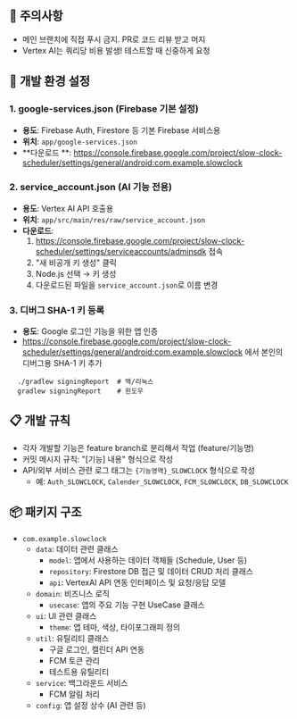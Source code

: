## 💩 주의사항

- 메인 브랜치에 직접 푸시 금지. PR로 코드 리뷰 받고 머지
- Vertex AI는 쿼리당 비용 발생! 테스트할 때 신중하게 요청

## 🚨 개발 환경 설정

### 1. google-services.json (Firebase 기본 설정)

- **용도**: Firebase Auth, Firestore 등 기본 Firebase 서비스용
- **위치**: `app/google-services.json`
- **다운로드
  **: https://console.firebase.google.com/project/slow-clock-scheduler/settings/general/android:com.example.slowclock

### 2. service_account.json (AI 기능 전용)

- **용도**: Vertex AI API 호출용
- **위치**: `app/src/main/res/raw/service_account.json`
- **다운로드**:
    1. https://console.firebase.google.com/project/slow-clock-scheduler/settings/serviceaccounts/adminsdk
       접속
    2. "새 비공개 키 생성" 클릭
    3. Node.js 선택 → 키 생성
    4. 다운로드된 파일을 `service_account.json`로 이름 변경

### 3. 디버그 SHA-1 키 등록

- **용도**: Google 로그인 기능을 위한 앱 인증
- https://console.firebase.google.com/project/slow-clock-scheduler/settings/general/android:com.example.slowclock
  에서 본인의 디버그용 SHA-1 키 추가

```
  ./gradlew signingReport  # 맥/리눅스
  gradlew signingReport    # 윈도우
```

## 📋 개발 규칙

- 각자 개발할 기능은 feature branch로 분리해서 작업 (feature/기능명)
- 커밋 메시지 규칙: "[기능] 내용" 형식으로 작성
- API/외부 서비스 관련 로그 태그는 `{기능영역}_SLOWCLOCK` 형식으로 작성
    - 예: `Auth_SLOWCLOCK`, `Calender_SLOWCLOCK`, `FCM_SLOWCLOCK`, `DB_SLOWCLOCK`

## 📦 패키지 구조

* `com.example.slowclock`
    * `data`: 데이터 관련 클래스
        * `model`: 앱에서 사용하는 데이터 객체들 (Schedule, User 등)
        * `repository`: Firestore DB 접근 및 데이터 CRUD 처리 클래스
        * `api`: VertexAI API 연동 인터페이스 및 요청/응답 모델
    * `domain`: 비즈니스 로직
        * `usecase`: 앱의 주요 기능 구현 UseCase 클래스
    * `ui`: UI 관련 클래스
        * `theme`: 앱 테마, 색상, 타이포그래피 정의
    * `util`: 유틸리티 클래스
        * 구글 로그인, 캘린더 API 연동
        * FCM 토큰 관리
        * 테스트용 유틸리티
    * `service`: 백그라운드 서비스
        * FCM 알림 처리
    * `config`: 앱 설정 상수 (AI 관련 등)